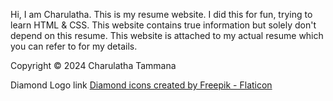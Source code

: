 Hi, I am Charulatha. This is my resume website. I did this for fun, trying to learn HTML & CSS. This website contains true information but solely don't depend on this resume. This website is attached to my actual resume which you can refer to for my details.

Copyright © 2024 Charulatha Tammana

Diamond Logo link
<a href="https://www.flaticon.com/free-icons/diamond" title="diamond icons">Diamond icons created by Freepik - Flaticon</a>
